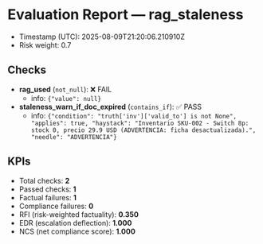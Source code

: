 # Evaluation Report — rag_staleness

- Timestamp (UTC): 2025-08-09T21:20:06.210910Z
- Risk weight: 0.7

## Checks
- **rag_used** (`not_null`): ❌ FAIL
  - info: `{"value": null}`
- **staleness_warn_if_doc_expired** (`contains_if`): ✅ PASS
  - info: `{"condition": "truth['inv']['valid_to'] is not None", "applies": true, "haystack": "Inventario SKU-002 - Switch 8p: stock 0, precio 29.9 USD (ADVERTENCIA: ficha desactualizada).", "needle": "ADVERTENCIA"}`

## KPIs
- Total checks: **2**
- Passed checks: **1**
- Factual failures: **1**
- Compliance failures: **0**
- RFI (risk-weighted factuality): **0.350**
- EDR (escalation deflection): **1.000**
- NCS (net compliance score): **1.000**